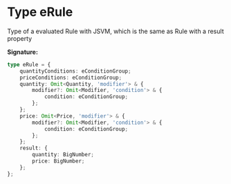 
# Type eRule

Type of a evaluated Rule with JSVM, which is the same as Rule with a result property

<b>Signature:</b>

```typescript
type eRule = {
    quantityConditions: eConditionGroup;
    priceConditions: eConditionGroup;
    quantity: Omit<Quantity, 'modifier'> & {
        modifier?: Omit<Modifier, 'condition'> & {
            condition: eConditionGroup;
        };
    };
    price: Omit<Price, 'modifier'> & {
        modifier?: Omit<Modifier, 'condition'> & {
            condition: eConditionGroup;
        };
    };
    result: {
        quantity: BigNumber;
        price: BigNumber;
    };
};
```
